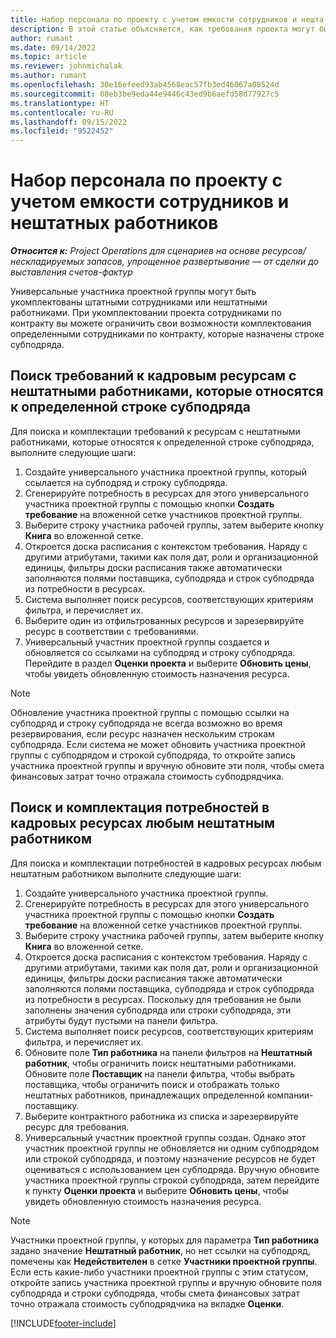 ```yaml
---
title: Набор персонала по проекту с учетом емкости сотрудников и нештатных работников
description: В этой статье объясняется, как требования проекта могут быть укомплектованы сотрудниками по контракту или субподрядной емкостью в Microsoft Dynamics 365 Project Operations.
author: rumant
ms.date: 09/14/2022
ms.topic: article
ms.reviewer: johnmichalak
ms.author: rumant
ms.openlocfilehash: 30e16efeed93ab4568eac57fb3ed46067a08524d
ms.sourcegitcommit: 08eb3be9eda44e9446c43ed9b6aefd58d77927c5
ms.translationtype: HT
ms.contentlocale: ru-RU
ms.lasthandoff: 09/15/2022
ms.locfileid: "9522452"
---
```

# <a name="staffing-a-project-with-contract-workers-and-subcontracted-capacity"></a>Набор персонала по проекту с учетом емкости сотрудников и нештатных работников

_**Относится к:** Project Operations для сценариев на основе ресурсов/нескладируемых запасов, упрощенное развертывание — от сделки до выставления счетов-фактур_

Универсальные участника проектной группы могут быть укомплектованы штатными сотрудниками или нештатными работниками. При укомплектовании проекта сотрудниками по контракту вы можете ограничить свои возможности комплектования определенными сотрудниками по контракту, которые назначены строке субподряда. 

## <a name="search-for-staff-resource-requirements-with-contract-workers-that-belong-to-a-specific-subcontract-line"></a>Поиск требований к кадровым ресурсам с нештатными работниками, которые относятся к определенной строке субподряда

Для поиска и комплектации требований к ресурсам с нештатными работниками, которые относятся к определенной строке субподряда, выполните следующие шаги:

1. Создайте универсального участника проектной группы, который ссылается на субподряд и строку субподряда.
2. Сгенерируйте потребность в ресурсах для этого универсального участника проектной группы с помощью кнопки **Создать требование** на вложенной сетке участников проектной группы.
3. Выберите строку участника рабочей группы, затем выберите кнопку **Книга** во вложенной сетке. 
4. Откроется доска расписания с контекстом требования. Наряду с другими атрибутами, такими как поля дат, роли и организационной единицы, фильтры доски расписания также автоматически заполняются полями поставщика, субподряда и строк субподряда из потребности в ресурсах.
5. Система выполняет поиск ресурсов, соответствующих критериям фильтра, и перечисляет их. 
6. Выберите один из отфильтрованных ресурсов и зарезервируйте ресурс в соответствии с требованиями. 
7. Универсальный участник проектной группы создается и обновляется со ссылками на субподряд и строку субподряда. Перейдите в раздел **Оценки проекта** и выберите **Обновить цены**, чтобы увидеть обновленную стоимость назначения ресурса. 

> [!NOTE]
> Обновление участника проектной группы с помощью ссылки на субподряд и строку субподряда не всегда возможно во время резервирования, если ресурс назначен нескольким строкам субподряда. Если система не может обновить участника проектной группы с субподрядом и строкой субподряда, то откройте запись участника проектной группы и вручную обновите эти поля, чтобы смета финансовых затрат точно отражала стоимость субподрядчика.

## <a name="search-for-and-staff-resource-requirements-with-any-contract-worker"></a>Поиск и комплектация потребностей в кадровых ресурсах любым нештатным работником

Для поиска и комплектации потребностей в кадровых ресурсах любым нештатным работником выполните следующие шаги:

1. Создайте универсального участника проектной группы.
2. Сгенерируйте потребность в ресурсах для этого универсального участника проектной группы с помощью кнопки **Создать требование** на вложенной сетке участников проектной группы.
3. Выберите строку участника рабочей группы, затем выберите кнопку **Книга** во вложенной сетке. 
4. Откроется доска расписания с контекстом требования. Наряду с другими атрибутами, такими как поля дат, роли и организационной единицы, фильтры доски расписания также автоматически заполняются полями поставщика, субподряда и строк субподряда из потребности в ресурсах. Поскольку для требования не были заполнены значения субподряда или строки субподряда, эти атрибуты будут пустыми на панели фильтра.
5. Система выполняет поиск ресурсов, соответствующих критериям фильтра, и перечисляет их.
6. Обновите поле **Тип работника** на панели фильтров на **Нештатный работник**, чтобы ограничить поиск нештатными работниками. Обновите поле **Поставщик** на панели фильтра, чтобы выбрать поставщика, чтобы ограничить поиск и отображать только нештатных работников, принадлежащих определенной компании-поставщику.
7. Выберите контрактного работника из списка и зарезервируйте ресурс для требования.
8. Универсальный участник проектной группы создан. Однако этот участник проектной группы не обновляется ни одним субподрядом или строкой субподряда, и поэтому назначение ресурсов не будет оцениваться с использованием цен субподряда. Вручную обновите участника проектной группы строкой субподряда, затем перейдите к пункту **Оценки проекта** и выберите **Обновить цены**, чтобы увидеть обновленную стоимость назначения ресурса.

> [!NOTE]
> Участники проектной группы, у которых для параметра **Тип работника** задано значение **Нештатный работник**, но нет ссылки на субподряд, помечены как **Недействителен** в сетке **Участники проектной группы**. Если есть какие-либо участники проектной группы с этим статусом, откройте запись участника проектной группы и вручную обновите поля субподряда и строки субподряда, чтобы смета финансовых затрат точно отражала стоимость субподрядчика на вкладке **Оценки**. 


[!INCLUDE[footer-include](../../includes/footer-banner.md)]
